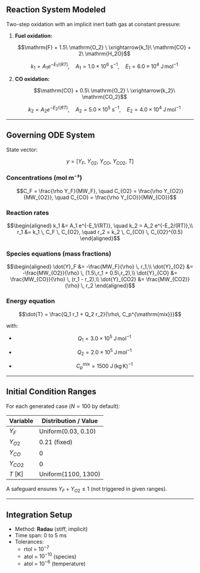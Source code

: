 ## Reaction System Modeled

Two-step oxidation with an implicit inert bath gas at constant pressure:

1. **Fuel oxidation:**  
   ```math
   \mathrm{F} + 1.5\ \mathrm{O_2} \ \xrightarrow{k_1}\ \mathrm{CO} + 2\ \mathrm{H_2O}
   ```
   ```math
   k_1 = A_1 e^{-E_1/(RT)},\quad A_1 = 1.0\times 10^6\ \mathrm{s^{-1}},\quad E_1 = 6.0\times 10^4\ \mathrm{J\,mol^{-1}}
   ```

2. **CO oxidation:**  
   ```math
   \mathrm{CO} + 0.5\ \mathrm{O_2} \ \xrightarrow{k_2}\ \mathrm{CO_2}
   ```
   ```math
   k_2 = A_2 e^{-E_2/(RT)},\quad A_2 = 5.0\times 10^5\ \mathrm{s^{-1}},\quad E_2 = 4.0\times 10^4\ \mathrm{J\,mol^{-1}}
   ```

---

## Governing ODE System

State vector:
```math
y = \left[ Y_F,\ Y_{O2},\ Y_{CO},\ Y_{CO2},\ T \right]
```

### Concentrations (mol m⁻³)
```math
C_F = \frac{\rho Y_F}{MW_F}, \quad 
C_{O2} = \frac{\rho Y_{O2}}{MW_{O2}}, \quad
C_{CO} = \frac{\rho Y_{CO}}{MW_{CO}}
```

### Reaction rates
```math
\begin{aligned}
k_1 &= A_1 e^{-E_1/(RT)}, \quad 
k_2 = A_2 e^{-E_2/(RT)},\\
r_1 &= k_1 \, C_F \, C_{O2}, \quad
r_2 = k_2 \, C_{CO} \, C_{O2}^{0.5}
\end{aligned}
```

### Species equations (mass fractions)
```math
\begin{aligned}
\dot{Y}_F     &= -\frac{MW_F}{\rho} \, r_1,\\
\dot{Y}_{O2}  &= -\frac{MW_{O2}}{\rho} \, (1.5\,r_1 + 0.5\,r_2),\\
\dot{Y}_{CO}  &= \frac{MW_{CO}}{\rho} \, (r_1 - r_2),\\
\dot{Y}_{CO2} &= \frac{MW_{CO2}}{\rho} \, r_2
\end{aligned}
```

### Energy equation
```math
\dot{T} = \frac{Q_1 r_1 + Q_2 r_2}{\rho\, C_p^{\mathrm{mix}}}
```
with:
- ```math
  Q_1 = 3.0\times 10^5\ \mathrm{J\,mol^{-1}}
  ```
- ```math
  Q_2 = 2.0\times 10^5\ \mathrm{J\,mol^{-1}}
  ```  
- ```math
  C_p^{\mathrm{mix}} = 1500\ \mathrm{J\,(kg\,K)^{-1}}
  ```

---

## Initial Condition Ranges

For each generated case ($N=100$ by default):

| Variable       | Distribution / Value                |
|----------------|-------------------------------------|
| $Y_F$          | Uniform(0.03, 0.10)                  |
| $Y_{O2}$       | 0.21 (fixed)                         |
| $Y_{CO}$       | 0                                   |
| $Y_{CO2}$      | 0                                   |
| $T$ [K]        | Uniform(1100, 1300)                  |

A safeguard ensures $Y_F + Y_{O2} \le 1$ (not triggered in given ranges).

---

## Integration Setup

- Method: **Radau** (stiff, implicit)
- Time span: $0 \ \text{to}\ 5\ \mathrm{ms}$  
- Tolerances:  
  - rtol = $10^{-7}$  
  - atol = $10^{-10}$ (species)  
  - atol = $10^{-6}$ (temperature)
